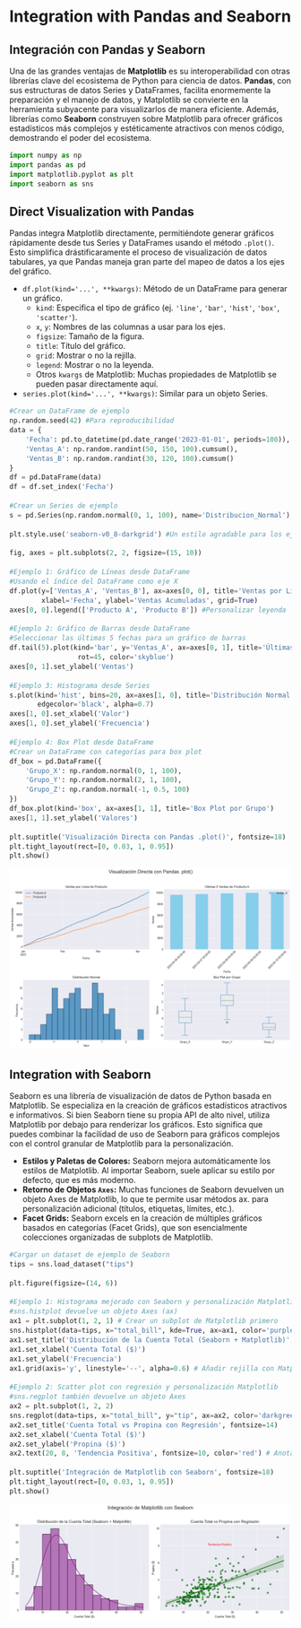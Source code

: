 # Integration with Pandas and Seaborn

## Integración con Pandas y Seaborn

Una de las grandes ventajas de **Matplotlib** es su interoperabilidad con otras librerías clave del ecosistema de Python para ciencia de datos. **Pandas**, con sus estructuras de datos Series y DataFrames, facilita enormemente la preparación y el manejo de datos, y Matplotlib se convierte en la herramienta subyacente para visualizarlos de manera eficiente. Además, librerías como **Seaborn** construyen sobre Matplotlib para ofrecer gráficos estadísticos más complejos y estéticamente atractivos con menos código, demostrando el poder del ecosistema.


```python
import numpy as np
import pandas as pd
import matplotlib.pyplot as plt
import seaborn as sns
```

## Direct Visualization with Pandas

Pandas integra Matplotlib directamente, permitiéndote generar gráficos rápidamente desde tus Series y DataFrames usando el método `.plot()`. Esto simplifica drástificaramente el proceso de visualización de datos tabulares, ya que Pandas maneja gran parte del mapeo de datos a los ejes del gráfico.

- `df.plot(kind='...', **kwargs)`: Método de un DataFrame para generar un gráfico.
  - `kind`: Especifica el tipo de gráfico (ej. `'line'`, `'bar'`, `'hist'`, `'box'`, `'scatter'`).
  - `x`, `y`: Nombres de las columnas a usar para los ejes.
  - `figsize`: Tamaño de la figura.
  - `title`: Título del gráfico.
  - `grid`: Mostrar o no la rejilla.
  - `legend`: Mostrar o no la leyenda.
  - Otros `kwargs` de Matplotlib: Muchas propiedades de Matplotlib se pueden pasar directamente aquí.
- `series.plot(kind='...', **kwargs)`: Similar para un objeto Series.


```python
#Crear un DataFrame de ejemplo
np.random.seed(42) #Para reproducibilidad
data = {
    'Fecha': pd.to_datetime(pd.date_range('2023-01-01', periods=100)),
    'Ventas_A': np.random.randint(50, 150, 100).cumsum(),
    'Ventas_B': np.random.randint(30, 120, 100).cumsum()
}
df = pd.DataFrame(data)
df = df.set_index('Fecha')

#Crear un Series de ejemplo
s = pd.Series(np.random.normal(0, 1, 100), name='Distribucion_Normal')

plt.style.use('seaborn-v0_8-darkgrid') #Un estilo agradable para los ejemplos

fig, axes = plt.subplots(2, 2, figsize=(15, 10))

#Ejemplo 1: Gráfico de Líneas desde DataFrame
#Usando el índice del DataFrame como eje X
df.plot(y=['Ventas_A', 'Ventas_B'], ax=axes[0, 0], title='Ventas por Línea de Producto',
        xlabel='Fecha', ylabel='Ventas Acumuladas', grid=True)
axes[0, 0].legend(['Producto A', 'Producto B']) #Personalizar leyenda

#Ejemplo 2: Gráfico de Barras desde DataFrame
#Seleccionar las últimas 5 fechas para un gráfico de barras
df.tail(5).plot(kind='bar', y='Ventas_A', ax=axes[0, 1], title='Últimas 5 Ventas de Producto A',
                 rot=45, color='skyblue')
axes[0, 1].set_ylabel('Ventas')

#Ejemplo 3: Histograma desde Series
s.plot(kind='hist', bins=20, ax=axes[1, 0], title='Distribución Normal',
       edgecolor='black', alpha=0.7)
axes[1, 0].set_xlabel('Valor')
axes[1, 0].set_ylabel('Frecuencia')

#Ejemplo 4: Box Plot desde DataFrame
#Crear un DataFrame con categorías para box plot
df_box = pd.DataFrame({
    'Grupo_X': np.random.normal(0, 1, 100),
    'Grupo_Y': np.random.normal(2, 1, 100),
    'Grupo_Z': np.random.normal(-1, 0.5, 100)
})
df_box.plot(kind='box', ax=axes[1, 1], title='Box Plot por Grupo')
axes[1, 1].set_ylabel('Valores')

plt.suptitle('Visualización Directa con Pandas .plot()', fontsize=18)
plt.tight_layout(rect=[0, 0.03, 1, 0.95])
plt.show()
```


    
![png](output_32_0.png)
    


## Integration with Seaborn

Seaborn es una librería de visualización de datos de Python basada en Matplotlib. Se especializa en la creación de gráficos estadísticos atractivos e informativos. Si bien Seaborn tiene su propia API de alto nivel, utiliza Matplotlib por debajo para renderizar los gráficos. Esto significa que puedes combinar la facilidad de uso de Seaborn para gráficos complejos con el control granular de Matplotlib para la personalización.

- **Estilos y Paletas de Colores:** Seaborn mejora automáticamente los estilos de Matplotlib. Al importar Seaborn, suele aplicar su estilo por defecto, que es más moderno.
- **Retorno de Objetos `Axes`:** Muchas funciones de Seaborn devuelven un objeto Axes de Matplotlib, lo que te permite usar métodos ax. para personalización adicional (títulos, etiquetas, límites, etc.).
- **Facet Grids:** Seaborn excels en la creación de múltiples gráficos basados en categorías (Facet Grids), que son esencialmente colecciones organizadas de subplots de Matplotlib.


```python
#Cargar un dataset de ejemplo de Seaborn
tips = sns.load_dataset("tips")

plt.figure(figsize=(14, 6))

#Ejemplo 1: Histograma mejorado con Seaborn y personalización Matplotlib
#sns.histplot devuelve un objeto Axes (ax)
ax1 = plt.subplot(1, 2, 1) # Crear un subplot de Matplotlib primero
sns.histplot(data=tips, x="total_bill", kde=True, ax=ax1, color='purple')
ax1.set_title('Distribución de la Cuenta Total (Seaborn + Matplotlib)', fontsize=14)
ax1.set_xlabel('Cuenta Total ($)')
ax1.set_ylabel('Frecuencia')
ax1.grid(axis='y', linestyle='--', alpha=0.6) # Añadir rejilla con Matplotlib

#Ejemplo 2: Scatter plot con regresión y personalización Matplotlib
#sns.regplot también devuelve un objeto Axes
ax2 = plt.subplot(1, 2, 2)
sns.regplot(data=tips, x="total_bill", y="tip", ax=ax2, color='darkgreen', scatter_kws={'alpha':0.6})
ax2.set_title('Cuenta Total vs Propina con Regresión', fontsize=14)
ax2.set_xlabel('Cuenta Total ($)')
ax2.set_ylabel('Propina ($)')
ax2.text(20, 8, 'Tendencia Positiva', fontsize=10, color='red') # Anotación con Matplotlib

plt.suptitle('Integración de Matplotlib con Seaborn', fontsize=18)
plt.tight_layout(rect=[0, 0.03, 1, 0.95])
plt.show()
```


    
![png](output_33_0.png)
    

